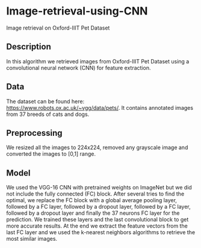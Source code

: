 # Image-retrieval-using-CNN
Image retrieval on Oxford-IIIT Pet Dataset

## Description
In this algorithm we retrieved images from Oxford-IIIT Pet Dataset using a convolutional neural network (CNN) for feature extraction.

## Data
The dataset can be found here: https://www.robots.ox.ac.uk/~vgg/data/pets/.
It contains annotated images from 37 breeds of cats and dogs.

## Preprocessing
We resized all the images to 224x224, removed any grayscale image and converted the images to [0,1] range.

## Model
We used the VGG-16 CNN with pretrained weights on ImageNet but we did not include the fully connected (FC) block. After several tries to find the optimal, we replace the FC block with a global average pooling layer, followed by a FC layer, followed by a dropout layer, followed by a FC layer, followed by a dropout layer and finally the 37 neurons FC layer for the prediction. We trained these layers and the last convolutional block to get more accurate results. At the end we extract the feature vectors from the last FC layer and we used the k-nearest neighbors algorithms to retrieve the most similar images.
